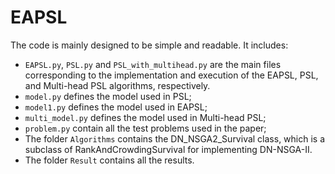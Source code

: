 # EAPSL

The code is mainly designed to be simple and readable. It includes:
* `EAPSL.py`, `PSL.py` and `PSL_with_multihead.py` are the main files corresponding to the implementation and execution of the EAPSL, PSL, and Multi-head PSL algorithms, respectively.
* `model.py` defines the model used in PSL;
* `model1.py` defines the model used in EAPSL;
* `multi_model.py` defines the model used in Multi-head PSL;
* `problem.py` contain all the test problems used in the paper;
* The folder `Algorithms` contains the DN_NSGA2_Survival class, which is a subclass of RankAndCrowdingSurvival for implementing DN-NSGA-II.
* The folder `Result` contains all the results.
